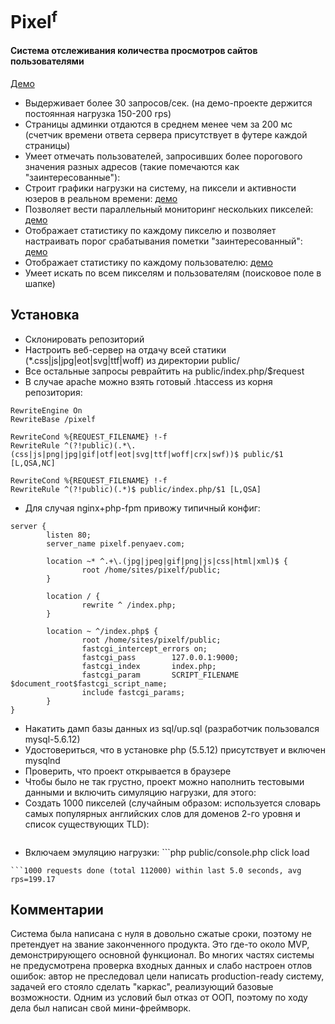 # Pixel<sup>f</sup>
#### Система отслеживания количества просмотров сайтов пользователями

[Демо](http://pixelf.penyaev.com/)
* Выдерживает более 30 запросов/сек. (на демо-проекте держится постоянная нагрузка 150-200 rps)
* Страницы админки отдаются в среднем менее чем за 200 мс (счетчик времени ответа сервера присутствует в футере каждой страницы)
* Умеет отмечать пользователей, запросивших более порогового значения разных адресов (такие помечаются как "заинтересованные"):
* Строит графики нагрузки на систему, на пиксели и активности юзеров в реальном времени: [демо](http://pixelf.penyaev.com/)
* Позволяет вести параллельный мониторинг нескольких пикселей: [демо](http://pixelf.penyaev.com/sites/multi?sites_ids[]=1915&sites_ids[]=1886&sites_ids[]=1648)
* Отображает статистику по каждому пикселю и позволяет настраивать порог срабатывания пометки "заинтересованный": [демо](http://pixelf.penyaev.com/sites/view?site_id=28)
* Отображает статистику по каждому пользователю: [демо](http://pixelf.penyaev.com/users/view?user_id=pfu-1083)
* Умеет искать по всем пикселям и пользователям (поисковое поле в шапке)

## Установка

* Склонировать репозиторий
* Настроить веб-сервер на отдачу всей статики (*.css|js|jpg|eot|svg|ttf|woff) из директории public/
* Все остальные запросы реврайтить на public/index.php/$request
* В случае apache можно взять готовый .htaccess из корня репозитория:
```
RewriteEngine On
RewriteBase /pixelf

RewriteCond %{REQUEST_FILENAME} !-f
RewriteRule ^(?!public)(.*\.(css|js|png|jpg|gif|otf|eot|svg|ttf|woff|crx|swf))$ public/$1 [L,QSA,NC]

RewriteCond %{REQUEST_FILENAME} !-f
RewriteRule ^(?!public)(.*)$ public/index.php/$1 [L,QSA]
```
* Для случая nginx+php-fpm привожу типичный конфиг:
```
server {
        listen 80;
        server_name pixelf.penyaev.com;

        location ~* ^.+\.(jpg|jpeg|gif|png|js|css|html|xml)$ {
                root /home/sites/pixelf/public;
        }

        location / {
                rewrite ^ /index.php;
        }

        location ~ ^/index.php$ {
                root /home/sites/pixelf/public;
                fastcgi_intercept_errors on;
                fastcgi_pass        127.0.0.1:9000;
                fastcgi_index       index.php;
                fastcgi_param       SCRIPT_FILENAME $document_root$fastcgi_script_name;
                include fastcgi_params;
        }
}
```
* Накатить дамп базы данных из sql/up.sql (разработчик пользовался mysql-5.6.12)
* Удостовериться, что в установке php (5.5.12) присутствует и включен mysqlnd
* Проверить, что проект открывается в браузере
* Чтобы было не так грустно, проект можно наполнить тестовыми данными и включить симуляцию нагрузки, для этого:
* Создать 1000 пикселей (случайным образом: используется словарь самых популярных английских слов для доменов 2-го уровня и список существующих TLD):
```php public/console.php click fill_sites
```
* Включаем эмуляцию нагрузки: ```php public/console.php click load
```, скрипт будет выполнять случайно сгенерированные запросы к системе, разделять их задержками случайной длины и каждые 1000 запросов показывать статистику:
```1000 requests done (total 112000) within last 5.0 seconds, avg rps=199.17
```

## Комментарии
Система была написана с нуля в довольно сжатые сроки, поэтому не претендует на звание законченного продукта. Это где-то около MVP, демонстрирующего основной функционал. Во многих частях системы не предусмотрена проверка входных данных и слабо настроен отлов ошибок: автор не преследовал цели написать production-ready систему, задачей его стояло сделать "каркас", реализующий базовые возможности. Одним из условий был отказ от ООП, поэтому по ходу дела был написан свой мини-фреймворк.
